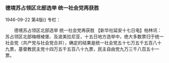 ### 德境苏占领区北部选举  统一社会党再获胜

1946-09-22
第4版()
专栏：

　　德境苏占领区北部选举
    统一社会党再获胜
    【新华社延安十七日电】柏林讯：苏占领区北部梅根棱堡、及波美拉尼亚，十五日地方选举中，绝大多数票归于统一社会党（共产党与社会党合并），确定的结果是统一社会党五十七万五千五百八十九票，基督教民主党十四万五千五百八十九票，民主自由党九万三千八百五十一票。
